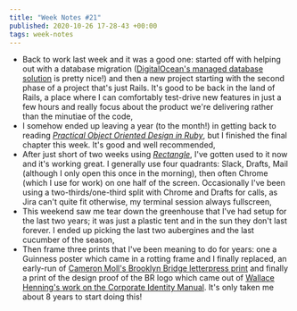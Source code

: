 ```yaml
---
title: "Week Notes #21"
published: 2020-10-26 17-28-43 +00:00
tags: week-notes
---
```


* Back to work last week and it was a good one: started off with helping out
  with a database migration ([DigitalOcean's managed database solution][3] is
  pretty nice!) and then a new project starting with the second phase of a
  project that's just Rails. It's good to be back in the land of Rails, a
  place where I can comfortably test-drive new features in just a few hours
  and really focus about the product we're delivering rather than the minutiae
  of the code,
* I somehow ended up leaving a year (to the month!) in getting back to
  reading [_Practical Object Oriented Design in Ruby_][4], but I finished the
  final chapter this week. It's good and well recommended,
* After just short of two weeks using [_Rectangle_][5], I've gotten used to
  it now and it's working great. I generally use four quadrants: Slack,
  Drafts, Mail (although I only open this once in the morning), then often
  Chrome (which I use for work) on one half of the screen. Occasionally I've
  been using a two-thirds/one-third split with Chrome and Drafts for calls,
  as Jira can't quite fit otherwise, my terminal session always fullscreen,
* This weekend saw me tear down the greenhouse that I've had setup for the
  last two years; it was just a plastic tent and in the sun they don't last
  forever. I ended up picking the last two aubergines and the last cucumber
  of the season,
* Then frame three prints that I've been meaning to do for years: one a
  Guinness poster which came in a rotting frame and I finally replaced, an
  early-run of [Cameron Moll's Brooklyn Bridge letterpress print][1] and
  finally a print of the design proof of the BR logo which came out of
  [Wallace Henning's work on the Corporate Identity Manual][2]. It's only
  taken me about 8 years to start doing this!

[1]: https://cameronmoll.bigcartel.com/product/brooklyn-bridge-24-x16-letterpress-poster-corrected
[2]: https://www.kickstarter.com/projects/1863728218/british-rail-corporate-identity-manual/description
[3]: https://www.digitalocean.com/products/managed-databases/
[4]: https://www.poodr.com
[5]: https://rectangleapp.com
